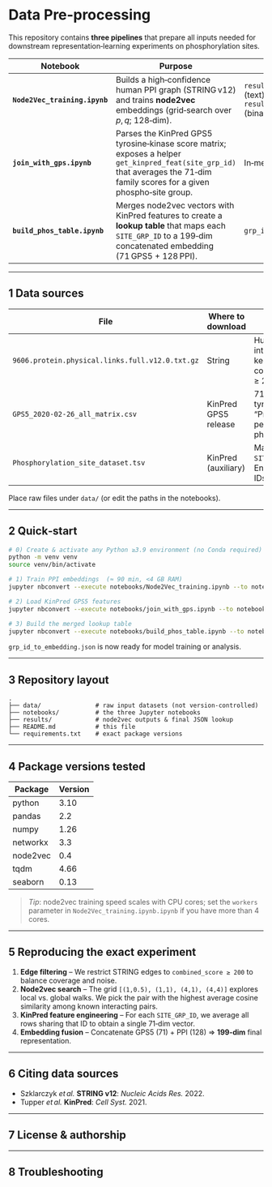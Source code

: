 # Data Pre‑processing

This repository contains **three pipelines** that prepare all inputs needed for downstream representation‑learning experiments on phosphorylation sites.

| Notebook                      | Purpose                                                                                                                                                                       | Key Outputs                                                                               |
| ----------------------------  | ----------------------------------------------------------------------------------------------------------------------------------------------------------------------------- | ----------------------------------------------------------------------------------------- |
| **`Node2Vec_training.ipynb`** | Builds a high‑confidence human PPI graph (STRING v12) and trains **node2vec** embeddings (grid‑search over $p,q$; 128‑dim).                                                   | `results/ppi_node2vec.emb.txt` (text), `results/ppi_node2vec.kv` (binary word2vec format) |
| **`join_with_gps.ipynb`**     | Parses the KinPred GPS5 tyrosine‑kinase score matrix; exposes a helper `get_kinpred_feat(site_grp_id)` that averages the 71‑dim family scores for a given phospho‑site group. | In‑memory feature vectors                                                                 |
| **`build_phos_table.ipynb`**  | Merges node2vec vectors with KinPred features to create a **lookup table** that maps each `SITE_GRP_ID` to a 199‑dim concatenated embedding (71 GPS5 + 128 PPI).              | `grp_id_to_embedding.json`                                                                |

---

## 1  Data sources

| File                                            | Where to download                      | Notes                                                                        |
| ----------------------------------------------- | -------------------------------------- | ---------------------------------------------------------------------------- |
| `9606.protein.physical.links.full.v12.0.txt.gz` | String                                 | Human physical interactions; we keep edges with combined_score ≥ 200.        | 
| `GPS5_2020-02-26_all_matrix.csv`                | KinPred GPS5 release                   | 71 tyrosine‑kinase “Proba” scores per potential phospho‑site.                |
| `Phosphorylation_site_dataset.tsv`              | KinPred (auxiliary)                    | Maps `SITE_GRP_ID` ⟶ Ensembl protein IDs.                                    |

Place raw files under `data/` (or edit the paths in the notebooks).

---

## 2  Quick‑start

```bash
# 0) Create & activate any Python ≥3.9 environment (no Conda required)
python -m venv venv
source venv/bin/activate

# 1) Train PPI embeddings  (≈ 90 min, <4 GB RAM)
jupyter nbconvert --execute notebooks/Node2Vec_training.ipynb --to notebook

# 2) Load KinPred GPS5 features
jupyter nbconvert --execute notebooks/join_with_gps.ipynb --to notebook

# 3) Build the merged lookup table
jupyter nbconvert --execute notebooks/build_phos_table.ipynb --to notebook
```

`grp_id_to_embedding.json` is now ready for model training or analysis.

---

## 3  Repository layout

```
.
├── data/               # raw input datasets (not version‑controlled)
├── notebooks/          # the three Jupyter notebooks
├── results/            # node2vec outputs & final JSON lookup
├── README.md           # this file
└── requirements.txt    # exact package versions
```

---

## 4  Package versions tested

| Package  | Version |
| -------- | ------- |
| python   | 3.10    |
| pandas   | 2.2     |
| numpy    | 1.26    |
| networkx | 3.3     |
| node2vec | 0.4     |
| tqdm     | 4.66    |
| seaborn  | 0.13    |

> *Tip*: node2vec training speed scales with CPU cores; set the `workers` parameter in `Node2Vec_training.ipynb.ipynb` if you have more than 4 cores.

---

## 5  Reproducing the exact experiment

1. **Edge filtering** – We restrict STRING edges to `combined_score ≥ 200` to balance coverage and noise.
2. **Node2vec search** – The grid `[(1,0.5), (1,1), (4,1), (4,4)]` explores local vs. global walks. We pick the pair with the highest average cosine similarity among known interacting pairs.
3. **KinPred feature engineering** – For each `SITE_GRP_ID`, we average all rows sharing that ID to obtain a single 71‑dim vector.
4. **Embedding fusion** – Concatenate GPS5 (71) + PPI (128) ⇒ **199‑dim** final representation.
---

## 6  Citing data sources

* Szklarczyk *et al.* **STRING v12**: *Nucleic Acids Res.* 2022.
* Tupper *et al.* **KinPred**: *Cell Syst.* 2021.

---

## 7  License & authorship



---

## 8  Troubleshooting
